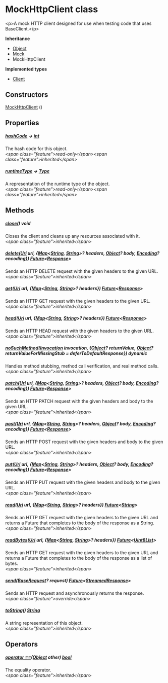 


# MockHttpClient class









\<p\>A mock HTTP client designed for use when testing code that uses BaseClient.\</p\>



**Inheritance**

- [Object](https:api.flutter.dev/flutter/dart-core/Object-class.html)
- [Mock](https:pub.dev/documentation/mockito/5.4.0/mockito/Mock-class.html)
- MockHttpClient

**Implemented types**

- [Client](https:pub.dev/documentation/http/0.13.6/http/Client-class.html)







## Constructors

[MockHttpClient](../services_graphql_config/MockHttpClient/MockHttpClient.md) ()

   


## Properties

##### [hashCode](https:pub.dev/documentation/mockito/5.4.0/mockito/Mock/hashCode.html) &#8594; [int](https:api.flutter.dev/flutter/dart-core/int-class.html)



The hash code for this object.  
_\<span class="feature"\>read-only\</span\>\<span class="feature"\>inherited\</span\>_



##### [runtimeType](https:api.flutter.dev/flutter/dart-core/Object/runtimeType.html) &#8594; [Type](https:api.flutter.dev/flutter/dart-core/Type-class.html)



A representation of the runtime type of the object.  
_\<span class="feature"\>read-only\</span\>\<span class="feature"\>inherited\</span\>_





## Methods

##### [close](https:pub.dev/documentation/http/0.13.6/http/Client/close.html)() void



Closes the client and cleans up any resources associated with it.  
_\<span class="feature"\>inherited\</span\>_



##### [delete](https:pub.dev/documentation/http/0.13.6/http/Client/delete.html)([Uri](https:api.flutter.dev/flutter/dart-core/Uri-class.html) url, \{[Map](https:api.flutter.dev/flutter/dart-core/Map-class.html)&lt;[String](https:api.flutter.dev/flutter/dart-core/String-class.html), [String](https:api.flutter.dev/flutter/dart-core/String-class.html)\>? headers, [Object](https:api.flutter.dev/flutter/dart-core/Object-class.html)? body, [Encoding](https:api.flutter.dev/flutter/dart-convert/Encoding-class.html)? encoding\}) [Future](https:api.flutter.dev/flutter/dart-async/Future-class.html)&lt;[Response](https:pub.dev/documentation/http/0.13.6/http/Response-class.html)\>



Sends an HTTP DELETE request with the given headers to the given URL.  
_\<span class="feature"\>inherited\</span\>_



##### [get](https:pub.dev/documentation/http/0.13.6/http/Client/get.html)([Uri](https:api.flutter.dev/flutter/dart-core/Uri-class.html) url, \{[Map](https:api.flutter.dev/flutter/dart-core/Map-class.html)&lt;[String](https:api.flutter.dev/flutter/dart-core/String-class.html), [String](https:api.flutter.dev/flutter/dart-core/String-class.html)\>? headers\}) [Future](https:api.flutter.dev/flutter/dart-async/Future-class.html)&lt;[Response](https:pub.dev/documentation/http/0.13.6/http/Response-class.html)\>



Sends an HTTP GET request with the given headers to the given URL.  
_\<span class="feature"\>inherited\</span\>_



##### [head](https:pub.dev/documentation/http/0.13.6/http/Client/head.html)([Uri](https:api.flutter.dev/flutter/dart-core/Uri-class.html) url, \{[Map](https:api.flutter.dev/flutter/dart-core/Map-class.html)&lt;[String](https:api.flutter.dev/flutter/dart-core/String-class.html), [String](https:api.flutter.dev/flutter/dart-core/String-class.html)\>? headers\}) [Future](https:api.flutter.dev/flutter/dart-async/Future-class.html)&lt;[Response](https:pub.dev/documentation/http/0.13.6/http/Response-class.html)\>



Sends an HTTP HEAD request with the given headers to the given URL.  
_\<span class="feature"\>inherited\</span\>_



##### [noSuchMethod](https:pub.dev/documentation/mockito/5.4.0/mockito/Mock/noSuchMethod.html)([Invocation](https:api.flutter.dev/flutter/dart-core/Invocation-class.html) invocation, \{[Object](https:api.flutter.dev/flutter/dart-core/Object-class.html)? returnValue, [Object](https:api.flutter.dev/flutter/dart-core/Object-class.html)? returnValueForMissingStub = deferToDefaultResponse\}) dynamic



Handles method stubbing, method call verification, and real method calls.  
_\<span class="feature"\>inherited\</span\>_



##### [patch](https:pub.dev/documentation/http/0.13.6/http/Client/patch.html)([Uri](https:api.flutter.dev/flutter/dart-core/Uri-class.html) url, \{[Map](https:api.flutter.dev/flutter/dart-core/Map-class.html)&lt;[String](https:api.flutter.dev/flutter/dart-core/String-class.html), [String](https:api.flutter.dev/flutter/dart-core/String-class.html)\>? headers, [Object](https:api.flutter.dev/flutter/dart-core/Object-class.html)? body, [Encoding](https:api.flutter.dev/flutter/dart-convert/Encoding-class.html)? encoding\}) [Future](https:api.flutter.dev/flutter/dart-async/Future-class.html)&lt;[Response](https:pub.dev/documentation/http/0.13.6/http/Response-class.html)\>



Sends an HTTP PATCH request with the given headers and body to the given
URL.  
_\<span class="feature"\>inherited\</span\>_



##### [post](https:pub.dev/documentation/http/0.13.6/http/Client/post.html)([Uri](https:api.flutter.dev/flutter/dart-core/Uri-class.html) url, \{[Map](https:api.flutter.dev/flutter/dart-core/Map-class.html)&lt;[String](https:api.flutter.dev/flutter/dart-core/String-class.html), [String](https:api.flutter.dev/flutter/dart-core/String-class.html)\>? headers, [Object](https:api.flutter.dev/flutter/dart-core/Object-class.html)? body, [Encoding](https:api.flutter.dev/flutter/dart-convert/Encoding-class.html)? encoding\}) [Future](https:api.flutter.dev/flutter/dart-async/Future-class.html)&lt;[Response](https:pub.dev/documentation/http/0.13.6/http/Response-class.html)\>



Sends an HTTP POST request with the given headers and body to the given
URL.  
_\<span class="feature"\>inherited\</span\>_



##### [put](https:pub.dev/documentation/http/0.13.6/http/Client/put.html)([Uri](https:api.flutter.dev/flutter/dart-core/Uri-class.html) url, \{[Map](https:api.flutter.dev/flutter/dart-core/Map-class.html)&lt;[String](https:api.flutter.dev/flutter/dart-core/String-class.html), [String](https:api.flutter.dev/flutter/dart-core/String-class.html)\>? headers, [Object](https:api.flutter.dev/flutter/dart-core/Object-class.html)? body, [Encoding](https:api.flutter.dev/flutter/dart-convert/Encoding-class.html)? encoding\}) [Future](https:api.flutter.dev/flutter/dart-async/Future-class.html)&lt;[Response](https:pub.dev/documentation/http/0.13.6/http/Response-class.html)\>



Sends an HTTP PUT request with the given headers and body to the given
URL.  
_\<span class="feature"\>inherited\</span\>_



##### [read](https:pub.dev/documentation/http/0.13.6/http/Client/read.html)([Uri](https:api.flutter.dev/flutter/dart-core/Uri-class.html) url, \{[Map](https:api.flutter.dev/flutter/dart-core/Map-class.html)&lt;[String](https:api.flutter.dev/flutter/dart-core/String-class.html), [String](https:api.flutter.dev/flutter/dart-core/String-class.html)\>? headers\}) [Future](https:api.flutter.dev/flutter/dart-async/Future-class.html)&lt;[String](https:api.flutter.dev/flutter/dart-core/String-class.html)\>



Sends an HTTP GET request with the given headers to the given URL and
returns a Future that completes to the body of the response as a String.  
_\<span class="feature"\>inherited\</span\>_



##### [readBytes](https:pub.dev/documentation/http/0.13.6/http/Client/readBytes.html)([Uri](https:api.flutter.dev/flutter/dart-core/Uri-class.html) url, \{[Map](https:api.flutter.dev/flutter/dart-core/Map-class.html)&lt;[String](https:api.flutter.dev/flutter/dart-core/String-class.html), [String](https:api.flutter.dev/flutter/dart-core/String-class.html)\>? headers\}) [Future](https:api.flutter.dev/flutter/dart-async/Future-class.html)&lt;[Uint8List](https:api.flutter.dev/flutter/dart-typed_data/Uint8List-class.html)\>



Sends an HTTP GET request with the given headers to the given URL and
returns a Future that completes to the body of the response as a list of
bytes.  
_\<span class="feature"\>inherited\</span\>_



##### [send](../services_graphql_config/MockHttpClient/send.md)([BaseRequest](https:pub.dev/documentation/http/0.13.6/http/BaseRequest-class.html)? request) [Future](https:api.flutter.dev/flutter/dart-async/Future-class.html)&lt;[StreamedResponse](https:pub.dev/documentation/http/0.13.6/http/StreamedResponse-class.html)\>



Sends an HTTP request and asynchronously returns the response.  
_\<span class="feature"\>override\</span\>_



##### [toString](https:pub.dev/documentation/mockito/5.4.0/mockito/Mock/toString.html)() [String](https:api.flutter.dev/flutter/dart-core/String-class.html)



A string representation of this object.  
_\<span class="feature"\>inherited\</span\>_





## Operators

##### [operator ==](https:pub.dev/documentation/mockito/5.4.0/mockito/Mock/operator_equals.html)([Object](https:api.flutter.dev/flutter/dart-core/Object-class.html) other) [bool](https:api.flutter.dev/flutter/dart-core/bool-class.html)



The equality operator.  
_\<span class="feature"\>inherited\</span\>_















